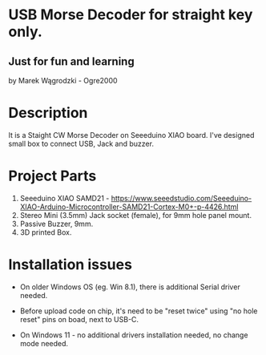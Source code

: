 # USB Morse Decoder for straight key only.
## Just for fun and learning

by
Marek Wągrodzki - Ogre2000

# Description
It is a Staight CW Morse Decoder on Seeeduino XIAO board.
I've designed small box to connect USB, Jack and buzzer.

# Project Parts
1. Seeeduino XIAO SAMD21 - https://www.seeedstudio.com/Seeeduino-XIAO-Arduino-Microcontroller-SAMD21-Cortex-M0+-p-4426.html
2. Stereo Mini (3.5mm) Jack socket (female), for 9mm hole panel mount.
3. Passive Buzzer, 9mm.
4. 3D printed Box.

# Installation issues
- On older Windows OS (eg. Win 8.1), there is additional Serial driver needed.
- Before upload code on chip, it's need to be "reset twice" using "no hole reset" pins on boad, next to USB-C.

- On Windows 11 - no additional drivers installation needed, no change mode needed.
